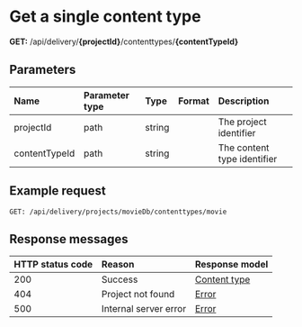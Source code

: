 # Get a single content type

**GET:** /api/delivery/**{projectId}**/contenttypes/**{contentTypeId}**

## Parameters

| Name | Parameter type | Type | Format | Description |
|:-|:-|:-|:-|:-|
| projectId | path | string | | The project identifier |
| contentTypeId | path | string | | The content type identifier |

## Example request

```http
GET: /api/delivery/projects/movieDb/contenttypes/movie
```

## Response messages

| HTTP status code | Reason | Response model |
|:-|:-|:-|
| 200 | Success | [Content type](./model/content-type.md) |
| 404 | Project not found | [Error](./key-concepts/errors.md) |
| 500 | Internal server error | [Error](./key-concepts/errors.md) |
